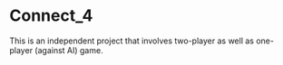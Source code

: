 # Connect_4
This is an independent project that involves two-player as well as one-player (against AI) game.

